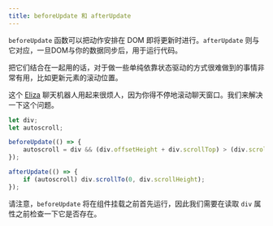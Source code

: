 ```yaml
---
title: beforeUpdate 和 afterUpdate
---
```


`beforeUpdate` 函数可以把动作安排在 DOM 即将更新时进行。`afterUpdate` 则与它对应，一旦DOM与你的数据同步后，用于运行代码。

把它们结合在一起用的话，对于做一些单纯依靠状态驱动的方式很难做到的事情非常有用，比如更新元素的滚动位置。

这个 [Eliza](https://en.wikipedia.org/wiki/ELIZA) 聊天机器人用起来很烦人，因为你得不停地滚动聊天窗口。我们来解决一下这个问题。

```js
let div;
let autoscroll;

beforeUpdate(() => {
	autoscroll = div && (div.offsetHeight + div.scrollTop) > (div.scrollHeight - 20);
});

afterUpdate(() => {
	if (autoscroll) div.scrollTo(0, div.scrollHeight);
});
```

请注意，`beforeUpdate` 将在组件挂载之前首先运行，因此我们需要在读取 `div` 属性之前检查一下它是否存在。